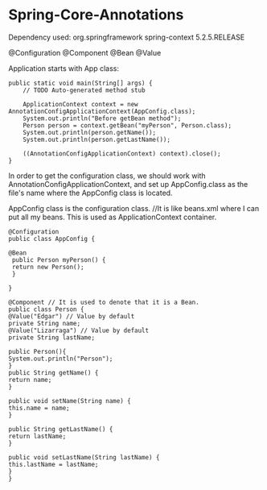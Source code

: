 # Spring-Core-Annotations

Dependency used:
	<dependency>
		<groupId>org.springframework</groupId>
		<artifactId>spring-context</artifactId>
		<version>5.2.5.RELEASE</version>
	</dependency>

@Configuration
@Component
@Bean
@Value

Application starts with App class:

	public static void main(String[] args) {
		// TODO Auto-generated method stub

		ApplicationContext context = new AnnotationConfigApplicationContext(AppConfig.class);
		System.out.println("Before getBean method");
		Person person = context.getBean("myPerson", Person.class);
		System.out.println(person.getName());
		System.out.println(person.getLastName());

		((AnnotationConfigApplicationContext) context).close();
	}

In order to get the configuration class, we should work with AnnotationConfigApplicationContext, and set up AppConfig.class as the file's name where the AppConfig class is located.

AppConfig class is the configuration class.
//It is like beans.xml where I can put all my beans. This is used as ApplicationContext container.
  	
	@Configuration
	public class AppConfig {
	
	@Bean
	 public Person myPerson() {
	 return new Person();
	 }
	 
	}

  	@Component // It is used to denote that it is a Bean.
	public class Person {
	@Value("Edgar") // Value by default
	private String name;
	@Value("Lizarraga") // Value by default
	private String lastName;

	public Person(){
	System.out.println("Person");
	}
	public String getName() {
	return name;
	}

	public void setName(String name) {
	this.name = name;
	}

	public String getLastName() {
	return lastName;
	}

	public void setLastName(String lastName) {
	this.lastName = lastName;
	}
	}
